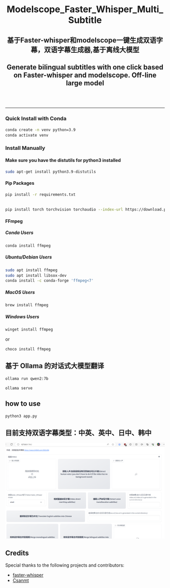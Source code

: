<div align="center">

<h1>Modelscope_Faster_Whisper_Multi_Subtitle</h1>

<h2>基于Faster-whisper和modelscope一键生成双语字幕，双语字幕生成器,基于离线大模型</h2>

<h2>Generate bilingual subtitles with one click based on Faster-whisper and modelscope. Off-line large model</h2>

<br><br>


</div>

------


### Quick Install with Conda

```bash
conda create -n venv python=3.9
conda activate venv
```
### Install Manually
#### Make sure you have the distutils for python3 installed

```bash
sudo apt-get install python3.9-distutils
```

#### Pip Packages

```bash
pip install -r requirements.txt
```

```bash

pip install torch torchvision torchaudio --index-url https://download.pytorch.org/whl/cu118 
```


#### FFmpeg

##### Conda Users
```bash
conda install ffmpeg
```

##### Ubuntu/Debian Users

```bash
sudo apt install ffmpeg
sudo apt install libsox-dev
conda install -c conda-forge 'ffmpeg<7'
```

##### MacOS Users

```bash
brew install ffmpeg
```

##### Windows Users

```bash
winget install ffmpeg
```

or

```
choco install ffmpeg
```


## 基于 Ollama 的对话式大模型翻译

```
ollama run qwen2:7b
```

```
ollama serve
```

## how to use

```
python3 app.py
```


## 目前支持双语字幕类型：中英、英中、日中、韩中

![avatar](./img/sample.png)

## Credits

Special thanks to the following projects and contributors:

- [faster-whisper](https://github.com/SYSTRAN/faster-whisper)
- [Csanmt](https://modelscope.cn/models/iic/)


